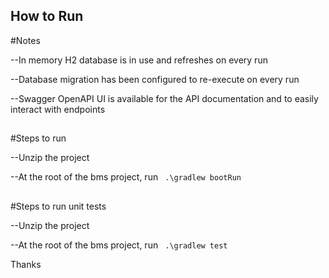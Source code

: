 ## How to Run

#Notes

--In memory H2 database is in use and refreshes on every run

--Database migration has been configured to re-execute on every run

--Swagger OpenAPI UI is available for the API documentation and to easily interact with endpoints

##

#Steps to run

--Unzip the project

--At the root of the bms project, run <code> .\gradlew bootRun </code>

##

#Steps to run unit tests

--Unzip the project

--At the root of the bms project, run <code> .\gradlew test </code>

Thanks